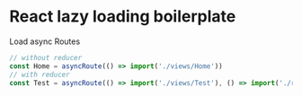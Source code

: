 # React lazy loading boilerplate


Load async Routes
```js
// without reducer
const Home = asyncRoute(() => import('./views/Home'))
// with reducer
const Test = asyncRoute(() => import('./views/Test'), () => import('./reducers/bio'), './reducers/bio')
```

